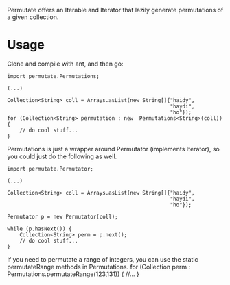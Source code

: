 Permutate offers an Iterable and Iterator that lazily generate
permutations of a given collection. 



Usage
=====
Clone and compile with ant, and then go:

    import permutate.Permutations;
    
    (...)

    Collection<String> coll = Arrays.asList(new String[]{"haidy",
                                                         "haydi", 
                                                         "ho"});
    for (Collection<String> permutation : new  Permutations<String>(coll)) {
        // do cool stuff...
    }

Permutations is just a wrapper around Permutator (implements
Iterator), so you could just do the following as well.

    import permutate.Permutator;

    (...)

    Collection<String> coll = Arrays.asList(new String[]{"haidy",
                                                         "haydi", 
                                                         "ho"});

    Permutator p = new Permutator(coll);

    while (p.hasNext()) {
        Collection<String> perm = p.next();
        // do cool stuff...
    }

If you need to permutate a range of integers, you can use the static
permutateRange methods in Permutations.
    for (Collection<Integer> perm : Permutations.permutateRange(123,131)) {
        //...
    }
